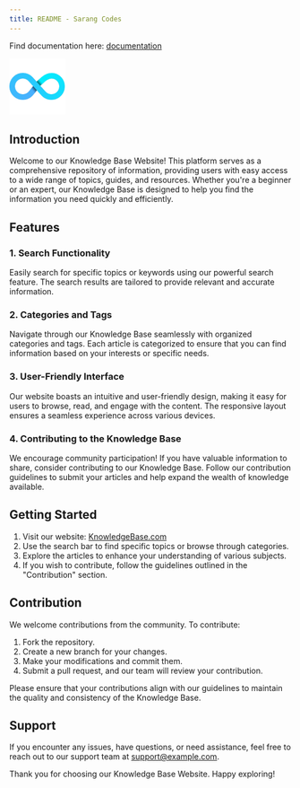 ```yaml
---
title: README - Sarang Codes
---
```

Find documentation here: [documentation](https://quartz.jzhao.xyz)



![1707827649257](image/index/1707827649257.png)

## Introduction

Welcome to our Knowledge Base Website! This platform serves as a comprehensive repository of information, providing users with easy access to a wide range of topics, guides, and resources. Whether you're a beginner or an expert, our Knowledge Base is designed to help you find the information you need quickly and efficiently.

## Features

### 1. Search Functionality

Easily search for specific topics or keywords using our powerful search feature. The search results are tailored to provide relevant and accurate information.

### 2. Categories and Tags

Navigate through our Knowledge Base seamlessly with organized categories and tags. Each article is categorized to ensure that you can find information based on your interests or specific needs.

### 3. User-Friendly Interface

Our website boasts an intuitive and user-friendly design, making it easy for users to browse, read, and engage with the content. The responsive layout ensures a seamless experience across various devices.

### 4. Contributing to the Knowledge Base

We encourage community participation! If you have valuable information to share, consider contributing to our Knowledge Base. Follow our contribution guidelines to submit your articles and help expand the wealth of knowledge available.

## Getting Started

1. Visit our website: [KnowledgeBase.com](https://www.example.com/)
2. Use the search bar to find specific topics or browse through categories.
3. Explore the articles to enhance your understanding of various subjects.
4. If you wish to contribute, follow the guidelines outlined in the "Contribution" section.

## Contribution

We welcome contributions from the community. To contribute:

1. Fork the repository.
2. Create a new branch for your changes.
3. Make your modifications and commit them.
4. Submit a pull request, and our team will review your contribution.

Please ensure that your contributions align with our guidelines to maintain the quality and consistency of the Knowledge Base.

## Support

If you encounter any issues, have questions, or need assistance, feel free to reach out to our support team at [support@example.com]().

Thank you for choosing our Knowledge Base Website. Happy exploring!
